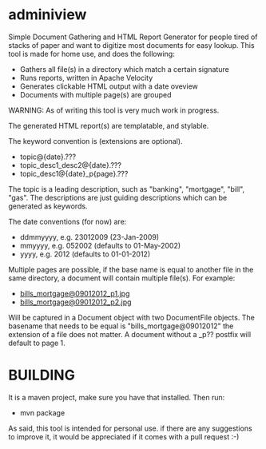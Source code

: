 adminiview
==========

Simple Document Gathering and HTML Report Generator for people tired of stacks of paper and want to digitize most documents for easy lookup. This tool is made for home use, and does the following:

- Gathers all file(s) in a directory which match a certain signature
- Runs reports, written in Apache Velocity
- Generates clickable HTML output with a date oveview
- Documents with multiple page(s) are grouped

WARNING: As of writing this tool is very much work in progress.

The generated HTML report(s) are templatable, and stylable. 

The keyword convention is (extensions are optional).

- topic@{date}.???
- topic_desc1_desc2@{date}.???
- topic_desc1@{date}_p{page}.???

The topic is a leading description, such as "banking", "mortgage", "bill", "gas". The descriptions are just guiding descriptions which can be generated as keywords.

The date conventions (for now) are:
- ddmmyyyy, e.g. 23012009 (23-Jan-2009)
- mmyyyy, e.g. 052002 (defaults to 01-May-2002)
- yyyy, e.g. 2012 (defaults to 01-01-2012)

Multiple pages are possible, if the base name is equal to another file in the same directory, a document will contain multiple file(s). For example:

- bills_mortgage@09012012_p1.jpg
- bills_mortgage@09012012_p2.jpg

Will be captured in a Document object with two DocumentFile objects. The basename that needs to be equal is "bills_mortgage@09012012" the extension of a file does not matter. A document without a _p?? postfix will default to page 1.

BUILDING
========
It is a maven project, make sure you have that installed. Then run: 
- mvn package

As said, this tool is intended for personal use. if there are any suggestions to improve it, it would be appreciated if it comes with a pull request :-)
